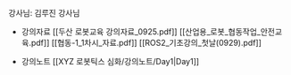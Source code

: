 강사님: 김루진 강사님

- 강의자료
	[[두산 로봇교육 강의자료_0925.pdf]]
	[[산업용_로봇_협동작업_안전교육.pdf]]
	[[협동-1_1차시_자료.pdf]]
	[[ROS2_기초강의_첫날(0929).pdf]]

- 강의노트
	[[XYZ 로봇틱스 심화/강의노트/Day1|Day1]]
